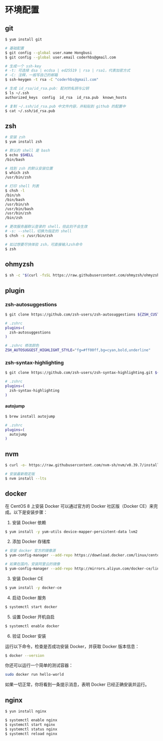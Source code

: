 # 环境配置

## git

``` bash
$ yum install git

# 基础配置
$ git config --global user.name Hongbusi
$ git config --global user.email coderhbs@gmail.com

# 生成一个 ssh-key
# -t: 可选择 dsa | ecdsa | ed25519 | rsa | rsa1，代表加密方式
# -C: 注释，一般写自己的邮箱
$ ssh-keygen -t rsa -C "coderhbs@gmail.com"

# 生成 id_rsa/id_rsa.pub: 配对的私钥与公钥
$ ls ~/.ssh
authorized_keys  config  id_rsa  id_rsa.pub  known_hosts

# 复制 ~/.ssh/id_rsa.pub 中文件内容，并粘贴到 github 的配置中
$ cat ~/.ssh/id_rsa.pub
```

## zsh

``` bash
# 安装 zsh
$ yum install zsh

# 默认的 shell 是 bash
$ echo $SHELL
/bin/bash

# 找到 zsh 的默认安装位置
$ which zsh
/usr/bin/zsh

# 打印 shell 列表
$ chsh -l
/bin/sh
/bin/bash
/usr/bin/sh
/usr/bin/bash
/usr/bin/zsh
/bin/zsh

# 更改服务器默认登录的 shell，但此刻不会生效
# -s: --shell，切换为指定的 shell
$ chsh -s /usr/bin/zsh

# 如过想要尽快体验 zsh，可直接输入zsh命令
$ zsh
```

## ohmyzsh

``` bash
$ sh -c "$(curl -fsSL https://raw.githubusercontent.com/ohmyzsh/ohmyzsh/master/tools/install.sh)"
```

## plugin

### zsh-autosuggestions

``` bash
$ git clone https://github.com/zsh-users/zsh-autosuggestions ${ZSH_CUSTOM:-~/.oh-myzsh/custom}/plugins/zsh-autosuggestions

# .zshrc
plugins=(
  zsh-autosuggestions
)

# .zshrc 修改颜色
ZSH_AUTOSUGGEST_HIGHLIGHT_STYLE="fg=#ff00ff,bg=cyan,bold,underline"
```

### zsh-syntax-highlighting

``` bash
$ git clone https://github.com/zsh-users/zsh-syntax-highlighting.git ${ZSH_CUSTOM:-~/.ohmy-zsh/custom}/plugins/zsh-syntax-highlighting

# .zshrc
plugins=(
  zsh-syntax-highlighting
)
```

#### autojump

``` bash
$ brew install autojump

# .zshrc
plugins=(
  autojump
)
```

## nvm

``` bash
$ curl -o- https://raw.githubusercontent.com/nvm-sh/nvm/v0.39.7/install.sh | bash

# 安装最新稳定版
$ nvm install --lts
```

## docker

在 CentOS 8 上安装 Docker 可以通过官方的 Docker 社区版（Docker CE）来完成。以下是安装步骤：

1. 安装 Docker 依赖

``` bash
$ yum install -y yum-utils device-mapper-persistent-data lvm2
```

2. 添加 Docker 存储库

``` bash
# 安装 docker 官方的镜像源
$ yum-config-manager --add-repo https://download.docker.com/linux/centos/docker-ce.repo

# 如果在国内，安装阿里云的镜像
$ yum-config-manager --add-repo http://mirrors.aliyun.com/docker-ce/linux/centos/docker-ce.repo
```

3. 安装 Docker CE

``` bash
$ yum install -y docker-ce
```

4. 启动 Docker 服务

``` bash
$ systemctl start docker
```

5. 设置 Docker 开机自启

``` bash
$ systemctl enable docker
```

6. 验证 Docker 安装

运行以下命令，检查是否成功安装 Docker，并获取 Docker 版本信息：

``` bash
$ docker --version
```

你还可以运行一个简单的测试容器：

```bash
sudo docker run hello-world
```

如果一切正常，你将看到一条提示消息，表明 Docker 已经正确安装并运行。

## nginx

``` bash
$ yun install nginx

$ systemctl enable nginx
$ systemctl start nginx
$ systemctl status nginx
$ systemctl reload nginx
```
